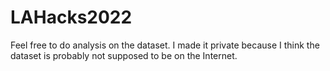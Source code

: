 # LAHacks2022

Feel free to do analysis on the dataset. I made it private because I think the dataset is probably not supposed to be on the Internet.
